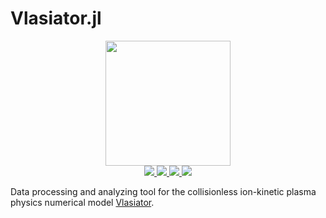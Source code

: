 # Vlasiator.jl

<p align="center">
  <img src="docs/src/figures/logo_fancy_black.png" height="200"><br>
  <a href="https://github.com/henry2004y/Vlasiator.jl/actions">
    <img src="https://img.shields.io/github/workflow/status/henry2004y/Vlasiator.jl/CI">
  </a>
  <a href="https://codecov.io/gh/henry2004y/Vlasiator.jl">
    <img src="https://img.shields.io/codecov/c/github/henry2004y/Vlasiator.jl">
  </a>
  <a href="https://henry2004y.github.io/Vlasiator.jl/stable">
    <img src="https://img.shields.io/badge/docs-stable-blue">
  </a>
  <a href="LICENSE">
    <img src="https://img.shields.io/badge/license-MIT-blue">
  </a>
</p>

Data processing and analyzing tool for the collisionless ion-kinetic plasma physics numerical model [Vlasiator](https://github.com/fmihpc/vlasiator).